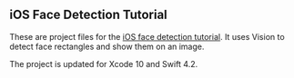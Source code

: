 ## iOS Face Detection Tutorial

These are project files for the [iOS face detection tutorial](TODO). It uses Vision to detect face rectangles and show them on an image.

The project is updated for Xcode 10 and Swift 4.2.